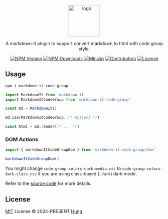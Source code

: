 <p align="center">
<a href="https://www.npmjs.com/package/markdown-it-code-group" target="_blank" rel="noopener noreferrer">
<img src="https://api.iconify.design/teenyicons:markdown-outline.svg?color=%2300bfff" alt="logo" width='100'/></a>
</p>

<p align="center">
  A markdown-it plugin to support convert markdown to html with code group style.
</p>

<p align="center">
  <a href="https://www.npmjs.com/package/markdown-it-code-group" target="_blank" rel="noopener noreferrer"><img src="https://badge.fury.io/js/csvs-parsers.svg" alt="NPM Version" /></a>
  <a href="https://www.npmjs.com/package/markdown-it-code-group" target="_blank" rel="noopener noreferrer"><img src="https://img.shields.io/npm/dt/csvs-parsers.svg?logo=npm" alt="NPM Downloads" /></a>
  <a href="https://bundlephobia.com/result?p=markdown-it-code-group" target="_blank" rel="noopener noreferrer"><img src="https://img.shields.io/bundlephobia/minzip/markdown-it-code-group" alt="Minizip" /></a>
  <a href="https://github.com/hunghg255/markdown-it-code-group/graphs/contributors" target="_blank" rel="noopener noreferrer"><img src="https://img.shields.io/badge/all_contributors-1-orange.svg" alt="Contributors" /></a>
  <a href="https://github.com/hunghg255/markdown-it-code-group/blob/main/LICENSE" target="_blank" rel="noopener noreferrer"><img src="https://badgen.net/github/license/hunghg255/markdown-it-code-group" alt="License" /></a>
</p>

## Usage

```bash
npm i markdown-it-code-group
```

```js
import MarkdownIt from 'markdown-it'
import MarkdownItCodeGroup from 'markdown-it-code-group'

const md = MarkdownIt()

md.use(MarkdownItCodeGroup, /* Options */)

const html = md.render(/* ... */)
```

### DOM Actions

```ts
import { markdownItCodeGroupDom } from 'markdown-it-code-group/dom'

markdownItCodeGroupDom()
```

You might change `code-group-colors-dark-media.css` to `code-group-colors-dark-class.css` if you are using class-based (`.dark`) dark mode.

Refer to the [source code](https://github.com/hunghg255/markdown-it-code-group/tree/main/styles) for more details.

## License

[MIT](https://github.com/hunghg255/markdown-it-code-group/blob/main/LICENSE) License © 2024-PRESENT [Hung](https://github.com/hunghg255)
